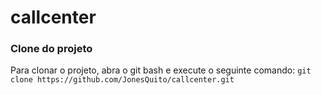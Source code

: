 # callcenter

### Clone do projeto

Para clonar o projeto, abra o git bash e execute o seguinte comando: 
`git clone https://github.com/JonesQuito/callcenter.git`